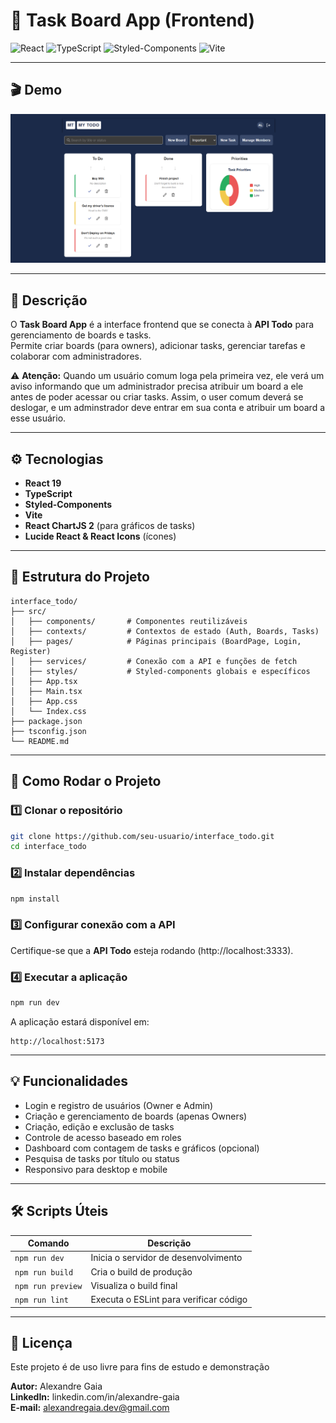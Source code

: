 # 📝 Task Board App (Frontend)

![React](https://img.shields.io/badge/React-61DAFB?style=for-the-badge&logo=react&logoColor=black)
![TypeScript](https://img.shields.io/badge/TypeScript-3178C6?style=for-the-badge&logo=typescript&logoColor=white)
![Styled-Components](https://img.shields.io/badge/Styled--Components-DB7093?style=for-the-badge&logo=styled-components&logoColor=white)
![Vite](https://img.shields.io/badge/Vite-646CFF?style=for-the-badge&logo=vite&logoColor=white)

---

## 🎬 Demo

![Preview da Interface](./assets/interface.png)

---

## 🧩 Descrição

O **Task Board App** é a interface frontend que se conecta à **API Todo** para gerenciamento de boards e tasks.  
Permite criar boards (para owners), adicionar tasks, gerenciar tarefas e colaborar com administradores.

⚠️ **Atenção:** Quando um usuário comum loga pela primeira vez, ele verá um aviso informando que um administrador precisa atribuir um board a ele antes de poder acessar ou criar tasks. Assim, o user comum deverá se deslogar, e um adminstrador deve entrar em sua conta e atribuir um board a esse usuário.

---

## ⚙️ Tecnologias

- **React 19**
- **TypeScript**
- **Styled-Components**
- **Vite**
- **React ChartJS 2** (para gráficos de tasks)
- **Lucide React & React Icons** (ícones)

---

## 📂 Estrutura do Projeto

```
interface_todo/
├── src/
│   ├── components/       # Componentes reutilizáveis
│   ├── contexts/         # Contextos de estado (Auth, Boards, Tasks)
│   ├── pages/            # Páginas principais (BoardPage, Login, Register)
│   ├── services/         # Conexão com a API e funções de fetch
│   ├── styles/           # Styled-components globais e específicos
│   ├── App.tsx
│   ├── Main.tsx
│   ├── App.css
│   └── Index.css
├── package.json
├── tsconfig.json
└── README.md
```

---

## 🚀 Como Rodar o Projeto

### 1️⃣ Clonar o repositório

```bash
git clone https://github.com/seu-usuario/interface_todo.git
cd interface_todo
```

### 2️⃣ Instalar dependências

```bash
npm install
```

### 3️⃣ Configurar conexão com a API

Certifique-se que a **API Todo** esteja rodando (http://localhost:3333).

### 4️⃣ Executar a aplicação

```bash
npm run dev
```

A aplicação estará disponível em:

```
http://localhost:5173
```

---

## 💡 Funcionalidades

- Login e registro de usuários (Owner e Admin)
- Criação e gerenciamento de boards (apenas Owners)
- Criação, edição e exclusão de tasks
- Controle de acesso baseado em roles
- Dashboard com contagem de tasks e gráficos (opcional)
- Pesquisa de tasks por título ou status
- Responsivo para desktop e mobile

---

## 🛠️ Scripts Úteis

| Comando           | Descrição                              |
| ----------------- | -------------------------------------- |
| `npm run dev`     | Inicia o servidor de desenvolvimento   |
| `npm run build`   | Cria o build de produção               |
| `npm run preview` | Visualiza o build final                |
| `npm run lint`    | Executa o ESLint para verificar código |

---

## 📜 Licença

Este projeto é de uso livre para fins de estudo e demonstração

**Autor:** Alexandre Gaia  
**LinkedIn:** linkedin.com/in/alexandre-gaia  
**E-mail:** alexandregaia.dev@gmail.com
